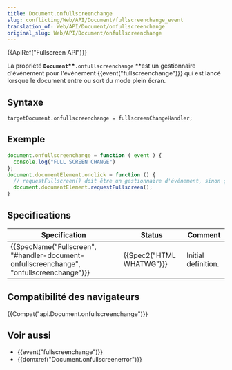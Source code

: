 ```yaml
---
title: Document.onfullscreenchange
slug: conflicting/Web/API/Document/fullscreenchange_event
translation_of: Web/API/Document/onfullscreenchange
original_slug: Web/API/Document/onfullscreenchange
---
```

{{ApiRef("Fullscreen API")}}

La propriété **`Document`\*\***`.onfullscreenchange` \*\*est un gestionnaire d'événement pour l'événement {{event("fullscreenchange")}} qui est lancé lorsque le document entre ou sort du mode plein écran.

## Syntaxe

    targetDocument.onfullscreenchange = fullscreenChangeHandler;

## Exemple

```js
document.onfullscreenchange = function ( event ) {
  console.log("FULL SCREEN CHANGE")
};
document.documentElement.onclick = function () {
  // requestFullscreen() doit être un gestionnaire d'événement, sinon ça échouera
  document.documentElement.requestFullscreen();
}
```

## Specifications

| Specification                                                                                                        | Status                           | Comment             |
| -------------------------------------------------------------------------------------------------------------------- | -------------------------------- | ------------------- |
| {{SpecName("Fullscreen", "#handler-document-onfullscreenchange", "onfullscreenchange")}} | {{Spec2("HTML WHATWG")}} | Initial definition. |

## Compatibilité des navigateurs

{{Compat("api.Document.onfullscreenchange")}}

## Voir aussi

- {{event("fullscreenchange")}}
- {{domxref("Document.onfullscreenerror")}}
